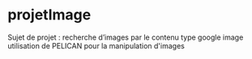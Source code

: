 # projetImage
Sujet de projet : recherche d’images par le contenu
type google image
utilisation de PELICAN pour la manipulation d'images
